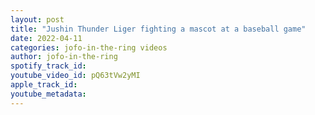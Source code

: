 ```yaml
---
layout: post
title: "Jushin Thunder Liger fighting a mascot at a baseball game"
date: 2022-04-11
categories: jofo-in-the-ring videos
author: jofo-in-the-ring
spotify_track_id: 
youtube_video_id: pQ63tVw2yMI
apple_track_id: 
youtube_metadata: 
---
```

